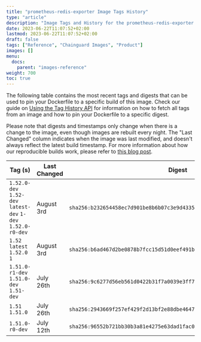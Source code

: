 ```yaml
---
title: "prometheus-redis-exporter Image Tags History"
type: "article"
description: "Image Tags and History for the prometheus-redis-exporter Chainguard Image"
date: 2023-06-22T11:07:52+02:00
lastmod: 2023-06-22T11:07:52+02:00
draft: false
tags: ["Reference", "Chainguard Images", "Product"]
images: []
menu:
  docs:
    parent: "images-reference"
weight: 700
toc: true
---
```


The following table contains the most recent tags and digests that can be used to pin your Dockerfile to a specific build of this image. Check our guide on [Using the Tag History API](/chainguard/chainguard-images/using-the-tag-history-api/) for information on how to fetch all tags from an image and how to pin your Dockerfile to a specific digest.

Please note that digests and timestamps only change when there is a change to the image, even though images are rebuilt every night. The "Last Changed" column indicates when the image was last modified, and doesn't always reflect the latest build timestamp. For more information about how our reproducible builds work, please refer to [this blog post](https://www.chainguard.dev/unchained/reproducing-chainguards-reproducible-image-builds).

| Tag (s)                                                       | Last Changed | Digest                                                                    |
|---------------------------------------------------------------|--------------|---------------------------------------------------------------------------|
|  `1.52.0-dev` `1.52-dev` `latest-dev` `1-dev` `1.52.0-r0-dev` | August 3rd   | `sha256:b232654458ec7d901be8b6b07c3e9d4335528c2b130768fbb598137448ffe381` |
|  `1.52` `latest` `1.52.0` `1`                                 | August 3rd   | `sha256:b6ad467d2be0878b7fcc15d51d0eef491b92d4f7920e956f59c3982826e64d8d` |
|  `1.51.0-r1-dev` `1.51.0-dev` `1.51-dev`                      | July 26th    | `sha256:9c6277d56eb561d0422b31f7a0039e3ff7b34497394b407a5c96562e29a7ed8e` |
|  `1.51` `1.51.0`                                              | July 26th    | `sha256:2943669f257ef429f2d13bf2e88dbe464718c83aec0146b609775fa21c2aedb8` |
|  `1.51.0-r0-dev`                                              | July 12th    | `sha256:96552b721bb30b3a81e4275e63dad1fac085df3202df1dc50b7f23bacd2e8a90` |
